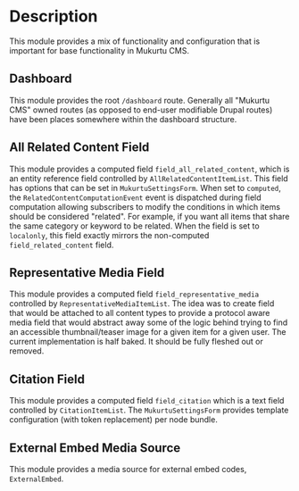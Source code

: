 # Description

This module provides a mix of functionality and configuration that is important for base functionality in Mukurtu CMS.

## Dashboard
This module provides the root `/dashboard` route. Generally all "Mukurtu CMS" owned routes (as opposed to end-user modifiable Drupal routes) have been places somewhere within the dashboard structure.

## All Related Content Field
This module provides a computed field `field_all_related_content`, which is an entity reference field controlled by `AllRelatedContentItemList`. This field has options that can be set in `MukurtuSettingsForm`. When set to `computed`, the `RelatedContentComputationEvent` event is dispatched during field computation allowing subscribers to modify the conditions in which items should be considered "related". For example, if you want all items that share the same category or keyword to be related. When the field is set to `localonly`, this field exactly mirrors the non-computed `field_related_content` field.

## Representative Media Field
This module provides a computed field `field_representative_media` controlled by `RepresentativeMediaItemList`. The idea was to create field that would be attached to all content types to provide a protocol aware media field that would abstract away some of the logic behind trying to find an accessible thumbnail/teaser image for a given item for a given user. The current implementation is half baked. It should be fully fleshed out or removed.

## Citation Field
This module provides a computed field `field_citation` which is a text field controlled by `CitationItemList`. The `MukurtuSettingsForm` provides template configuration (with token replacement) per node bundle.

## External Embed Media Source
This module provides a media source for external embed codes, `ExternalEmbed`.
